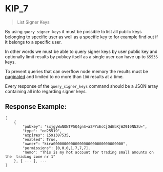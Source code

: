 # KIP_7
> List Signer Keys

By using `query_signer_keys` it must be possible to list all public keys belonging to specific user as well as a specific key to for example find out if it belongs to a specific user.

In other words we must be able to query signer keys by user public key and optionally limit results by pubkey itself as a single user can have up to `65536` keys.

To prevent queries that can overflow node memory the results must be [paginated](../rpc/README.md#Pagination) and limited to no more than `100` results at a time.

Every response of the `query_signer_keys` command should be a JSON array containing all info regarding signer keys.

## Response Example:
```
[
    {
        "pubkey": "sxjgyWuNONTP5Q4gnS+a2PYxEcCjQdEbXjWZ9I0NN2U=",
        "type": "ed25519",
        "expires": 1591387535,
        "enabled": True,
        "owner": "kira00000000000000000000000000000000",
        "permissions": [0,0,0,1,7,7,7],
        "memo": "This is my hot account for trading small amounts on the  trading zone nr 1"
    }, { ... }, ...
]
```
